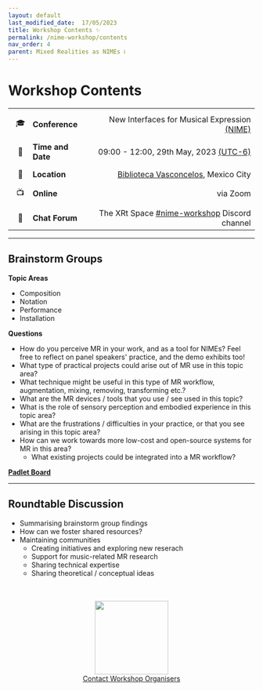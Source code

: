 ```yaml
---
layout: default
last_modified_date:  17/05/2023
title: Workshop Contents ✨
permalink: /nime-workshop/contents
nav_order: 4
parent: Mixed Realities as NIMEs ℹ️
---
```


<style>
  /* Remove table borders*/
  td, th {
    border: none!important;
  }
  /* Attempt to fix up table widths */
  .table-wrapper{
    max-width: 80%;
    margin: 0 auto;
  }  
  table {
    border-collapse: collapse;
  }
  tbody{
    width:max-content;
  }
  /* Fix emoji column width and text settings */
  table td:nth-child(1),
  table th:nth-child(1) {
    min-width: 34px;
  }
  /* Remove left padding in second column */
  table td:nth-child(2),
  table th:nth-child(2) {
    padding-left: 0px;
  }
  table td:nth-child(3),
  table th:nth-child(3) {
    width: max-content;
  }
  /* Remove header row */
  table thead {
  display: none;
  }
  /* Fix uneven padding as a result of removing table header */
  tbody tr td{
  padding-top: 12px;
  }

</style>
# Workshop Contents

|    |                   |                                                                                                                                                                                             |
|:--:|:------------------|--------------------------------------------------------------------------------------------------------------------------------------------------------------------------------------------:|
| 🎓 | **Conference**    |                                                                                                                   New Interfaces for Musical Expression [(NIME)](https://www.nime2023.org/) |
| 📅 | **Time and Date** | 09:00 - 12:00, 29th May, 2023 [(UTC-6)](https://www.timeanddate.com/worldclock/converter.html?iso=20230529T150000&p1=103&p2=224&p3=155&p4=64&p5=179&p6=136&p7=195&p8=2&p9=102&p10=240) |
| 📍 | **Location**      |                                                                                                            [Biblioteca Vasconcelos](https://www.bibliotecavasconcelos.gob.mx/), Mexico City |
| 📺 | **Online**        |                                                                                                                                                                                    via Zoom |
| 💬 | **Chat Forum**    |                                                                                                               The XRt Space [#nime-workshop](https://discord.gg/TDKxhWgEuv) Discord channel |

 ---

## Brainstorm Groups

**Topic Areas**
- Composition
- Notation
- Performance
- Installation

**Questions**
- How do you perceive MR in your work, and as a tool for NIMEs? Feel free to reflect on panel speakers' practice, and the demo exhibits too!
- What type of practical projects could arise out of MR use in this topic area?
- What technique might be useful in this type of MR workflow, augmentation, mixing, removing, transforming etc.?
- What are the MR devices / tools that you use / see used in this topic?
- What is the role of sensory perception and embodied experience in this topic area?
- What are the frustrations / difficulties in your practice, or that you see arising in this topic area?
- How can we work towards more low-cost and open-source systems for MR in this area?
  - What existing projects could be integrated into a MR workflow?

**[Padlet Board](https://padlet.com/sbilbow/mixed-realities-as-nimes-am7161osl7ytzthf)**

---

## Roundtable Discussion
- Summarising brainstorm group findings
- How can we foster shared resources?
- Maintaining communities
    - Creating initiatives and exploring new reserach
    - Support for music-related MR research
    - Sharing technical expertise
    - Sharing theoretical / conceptual ideas

<br>
<br>

<!-- Remove link underline on image -->
<style>
    #img-a{
        background-image: none;
    }
</style>

<div align="center">
  <a id="img-a" href="https://www.nime2023.org/"><img src="/thexrtspace/assets/images/nimexico.png" width="150px"></a>
  <br>
  <a href="mailto:s.bilbow@sussex.ac.uk,yichen.wang@anu.edu.au>">Contact Workshop Organisers</a>
</div>
